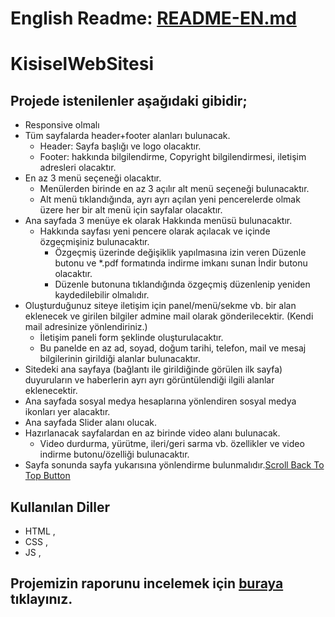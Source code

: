 # English Readme: [README-EN.md](https://github.com/yemrecoskun/KisiselWebSitesi/blob/master/README-EN.md)
# KisiselWebSitesi
## Projede istenilenler aşağıdaki gibidir;
- Responsive olmalı
- Tüm sayfalarda header+footer alanları bulunacak.
  - Header: Sayfa başlığı ve logo olacaktır.
  - Footer: hakkında bilgilendirme, Copyright bilgilendirmesi, iletişim adresleri  olacaktır.
- En az 3 menü seçeneği olacaktır.
  - Menülerden birinde en az 3 açılır alt menü seçeneği bulunacaktır.
  - Alt menü tıklandığında, ayrı ayrı açılan yeni pencerelerde olmak üzere her bir alt menü için sayfalar olacaktır.
- Ana sayfada 3 menüye ek olarak Hakkında menüsü bulunacaktır.
  - Hakkında sayfası yeni pencere olarak açılacak ve içinde
özgeçmişiniz bulunacaktır.
    - Özgeçmiş üzerinde değişiklik yapılmasına izin veren Düzenle
butonu ve *.pdf formatında indirme imkanı sunan İndir butonu
olacaktır.
    - Düzenle butonuna tıklandığında özgeçmiş düzenlenip yeniden
kaydedilebilir olmalıdır.
- Oluşturduğunuz siteye iletişim için panel/menü/sekme vb. bir alan
eklenecek ve girilen bilgiler admine mail olarak gönderilecektir. (Kendi
mail adresinize yönlendiriniz.)
  - İletişim paneli form şeklinde oluşturulacaktır.
  - Bu panelde en az ad, soyad, doğum tarihi, telefon, mail ve mesaj
bilgilerinin girildiği alanlar bulunacaktır.
- Sitedeki ana sayfaya (bağlantı ile girildiğinde görülen ilk sayfa)
duyuruların ve haberlerin ayrı ayrı görüntülendiği ilgili alanlar
eklenecektir.
- Ana sayfada sosyal medya hesaplarına yönlendiren sosyal medya ikonları
yer alacaktır.
- Ana sayfada Slider alanı olucak.
- Hazırlanacak sayfalardan en az birinde video alanı bulunacak.
  - Video durdurma, yürütme, ileri/geri sarma vb.
özellikler ve video indirme butonu/özelliği bulunacaktır.
- Sayfa sonunda sayfa yukarısına yönlendirme bulunmalıdır.[Scroll Back To Top Button](https://www.w3schools.com/howto/tryit.asp?filename=tryhow_js_scroll_to_top)
## Kullanılan Diller
- HTML ,
- CSS ,
- JS ,

## Projemizin raporunu incelemek için [buraya](https://github.com/yemrecoskun/KisiselWebSitesi/blob/master/RAPOR.pdf) tıklayınız.
